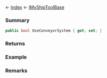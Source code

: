 ← [Index](Api-Index) ← [IMyShipToolBase](Sandbox.ModAPI.Ingame.IMyShipToolBase)

### Summary

```csharp
public bool UseConveyorSystem { get; set; }
```

### Returns

### Example

### Remarks

